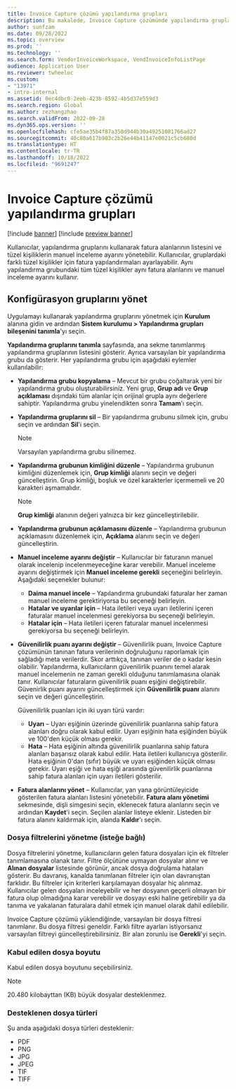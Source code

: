```yaml
---
title: Invoice Capture çözümü yapılandırma grupları
description: Bu makalede, Invoice Capture çözümünde yapılandırma grupları hakkında genel bilgi sağlanmaktadır.
author: sunfzam
ms.date: 09/28/2022
ms.topic: overview
ms.prod: ''
ms.technology: ''
ms.search.form: VendorInvoiceWorkspace, VendInvoiceInfoListPage
audience: Application User
ms.reviewer: twheeloc
ms.custom:
- "13971"
- intro-internal
ms.assetid: 0ec4dbc0-2eeb-423b-8592-4b5d37e559d3
ms.search.region: Global
ms.author: zezhangzhao
ms.search.validFrom: 2022-09-28
ms.dyn365.ops.version: ''
ms.openlocfilehash: cfe5ae35b4f87a350d944b30a49251081766ad27
ms.sourcegitcommit: 40c80a617b903c2b26e44b41147e0021c5cb680d
ms.translationtype: HT
ms.contentlocale: tr-TR
ms.lasthandoff: 10/18/2022
ms.locfileid: "9691247"
---
```

# <a name="invoice-capture-solution-configuration-groups"></a>Invoice Capture çözümü yapılandırma grupları

[!include [banner](../includes/banner.md)]
[!include [preview banner](../includes/preview-banner.md)]

Kullanıcılar, yapılandırma gruplarını kullanarak fatura alanlarının listesini ve tüzel kişiliklerin manuel inceleme ayarını yönetebilir. Kullanıcılar, gruplardaki farklı tüzel kişilikler için fatura yapılandırmaları ayarlayabilir. Aynı yapılandırma grubundaki tüm tüzel kişilikler aynı fatura alanlarını ve manuel inceleme ayarını kullanır.

## <a name="manage-configuration-groups"></a>Konfigürasyon gruplarını yönet

Uygulamayı kullanarak yapılandırma gruplarını yönetmek için **Kurulum** alanına gidin ve ardından **Sistem kurulumu \> Yapılandırma grupları bileşenini tanımla**'yı seçin.

**Yapılandırma gruplarını tanımla** sayfasında, ana sekme tanımlanmış yapılandırma gruplarının listesini gösterir. Ayrıca varsayılan bir yapılandırma grubu da gösterir. Her yapılandırma grubu için aşağıdaki eylemler kullanılabilir:

- **Yapılandırma grubu kopyalama** – Mevcut bir grubu çoğaltarak yeni bir yapılandırma grubu oluşturabilirsiniz. Yeni grup, **Grup adı** ve **Grup açıklaması** dışındaki tüm alanlar için orijinal grupla aynı değerlere sahiptir. Yapılandırma grubu yinelendikten sonra **Tamam**'ı seçin.
- **Yapılandırma gruplarını sil** – Bir yapılandırma grubunu silmek için, grubu seçin ve ardından **Sil**'i seçin.

    > [!NOTE]
    > Varsayılan yapılandırma grubu silinemez.

- **Yapılandırma grubunun kimliğini düzenle** – Yapılandırma grubunun kimliğini düzenlemek için, **Grup kimliği** alanını seçin ve değeri güncelleştirin. Grup kimliği, boşluk ve özel karakterler içermemeli ve 20 karakteri aşmamalıdır.

    > [!NOTE]
    > **Grup kimliği** alanının değeri yalnızca bir kez güncelleştirilebilir.

- **Yapılandırma grubunun açıklamasını düzenle** – Yapılandırma grubunun açıklamasını düzenlemek için, **Açıklama** alanını seçin ve değeri güncelleştirin.
- **Manuel inceleme ayarını değiştir** – Kullanıcılar bir faturanın manuel olarak incelenip incelenmeyeceğine karar verebilir. Manuel inceleme ayarını değiştirmek için **Manuel inceleme gerekli** seçeneğini belirleyin. Aşağıdaki seçenekler bulunur:

    - **Daima manuel incele** – Yapılandırma grubundaki faturalar her zaman manuel inceleme gerektiriyorsa bu seçeneği belirleyin.
    - **Hatalar ve uyarılar için** – Hata iletileri veya uyarı iletilerini içeren faturalar manuel incelenmesi gerekiyorsa bu seçeneği belirleyin.
    - **Hatalar için** – Hata iletileri içeren faturalar manuel incelenmesi gerekiyorsa bu seçeneği belirleyin.

- **Güvenilirlik puanı ayarını değiştir** – Güvenilirlik puanı, Invoice Capture çözümünün tanınan fatura verilerinin doğruluğunu raporlamak için sağladığı meta verilerdir. Skor arttıkça, tanınan veriler de o kadar kesin olabilir. Yapılandırma, kullanıcıların güvenilirlik puanını temel alarak manuel incelemenin ne zaman gerekli olduğunu tanımlamasına olanak tanır. Kullanıcılar faturaların güvenilirlik puanı eşiğini değiştirebilir. Güvenirlik puanı ayarını güncelleştirmek için **Güvenilirlik puanı** alanını seçin ve değeri güncelleştirin.

    Güvenilirlik puanları için iki uyarı türü vardır:

    - **Uyarı** – Uyarı eşiğinin üzerinde güvenilirlik puanlarına sahip fatura alanları doğru olarak kabul edilir. Uyarı eşiğinin hata eşiğinden büyük ve 100'den küçük olması gerekir.
    - **Hata** – Hata eşiğinin altında güvenilirlik puanlarına sahip fatura alanları başarısız olarak kabul edilir. Hata iletileri kullanıcıya gösterilir. Hata eşiğinin 0'dan (sıfır) büyük ve uyarı eşiğinden küçük olması gerekir. Uyarı eşiği ve hata eşiği arasında güvenilirlik puanlarına sahip fatura alanları için uyarı iletileri gösterilir.

- **Fatura alanlarını yönet** – Kullanıcılar, yan yana görüntüleyicide gösterilen fatura alanları listesini yönetebilir. **Fatura alanı yönetimi** sekmesinde, dişli simgesini seçin, eklenecek fatura alanlarını seçin ve ardından **Kaydet**'i seçin. Seçilen alanlar listeye eklenir. Listeden bir fatura alanını kaldırmak için, alanda **Kaldır**'ı seçin.

### <a name="manage-file-filters-optional"></a>Dosya filtrelerini yönetme (isteğe bağlı)

Dosya filtrelerini yönetme, kullanıcıların gelen fatura dosyaları için ek filtreler tanımlamasına olanak tanır. Filtre ölçütüne uymayan dosyalar alınır ve **Alınan dosyalar** listesinde görünür, ancak dosya doğrulama hataları gösterir. Bu davranış, kanalda tanımlanan filtreler için olan davranıştan farklıdır. Bu filtreler için kriterleri karşılamayan dosyalar hiç alınmaz. Kullanıcılar gelen dosyaları inceleyebilir ve her dosyanın geçerli olmayan bir fatura olup olmadığına karar verebilir ve dosyayı eski haline getirebilir ya da tanıma ve yakalanan faturalara dahil etmek için manuel olarak dahil edilebilir.

Invoice Capture çözümü yüklendiğinde, varsayılan bir dosya filtresi tanımlanır. Bu dosya filtresi geneldir. Farklı filtre ayarları istiyorsanız varsayılan filtreyi güncelleştirebilirsiniz. Bir alan zorunlu ise **Gerekli**'yi seçin. 

### <a name="accepted-file-size"></a>Kabul edilen dosya boyutu

Kabul edilen dosya boyutunu seçebilirsiniz.

> [!NOTE]
> 20.480 kilobayttan (KB) büyük dosyalar desteklenmez.

### <a name="supported-file-types"></a>Desteklenen dosya türleri

Şu anda aşağıdaki dosya türleri desteklenir:

- PDF
- PNG
- JPG
- JPEG
- TIF
- TIFF
